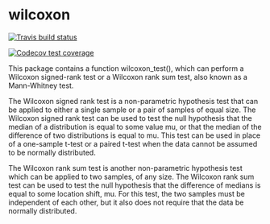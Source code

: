 # wilcoxon

 <!-- badges: start -->
  [![Travis build status](https://travis-ci.org/ralphjia/wilcoxon.svg?branch=master)](https://travis-ci.org/ralphjia/wilcoxon)
  <!-- badges: end -->

<!-- badges: start -->
  [![Codecov test coverage](https://codecov.io/gh/ralphjia/wilcoxon/branch/master/graph/badge.svg)](https://codecov.io/gh/ralphjia/wilcoxon?branch=master)
  <!-- badges: end -->

This package contains a function wilcoxon_test(), which can perform a Wilcoxon signed-rank test or a Wilcoxon rank sum test, also known as a Mann-Whitney test. 

The Wilcoxon signed rank test is a non-parametric hypothesis test that can be applied to either a single sample or a pair of samples of equal size. The Wilcoxon signed rank test can be used to test the null hypothesis that the median of a distribution is equal to some value mu, or that the median of the difference of two distributions is equal to mu. This test can be used in place of a one-sample t-test or a paired t-test when the data cannot be assumed to be normally distributed.

The Wilcoxon rank sum test is another non-parametric hypothesis test which can be applied to two samples, of any size. The Wilcoxon rank sum test can be used to test the null hypothesis that the difference of medians is equal to some location shift, mu. For this test, the two samples must be independent of each other, but it also does not require that the data be normally distributed. 


